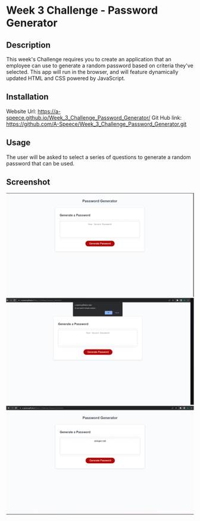 # Week 3 Challenge - Password Generator

## Description

This week's Challenge requires you to create an application that an employee can use to generate a random password based on criteria they've selected. This app will run in the browser, and will feature dynamically updated HTML and CSS powered by JavaScript.

## Installation

Website Url: https://a-speece.github.io/Week_3_Challenge_Password_Generator/ Git Hub link: https://github.com/A-Speece/Week_3_Challenge_Password_Generator.git

## Usage

The user will be asked to select a series of questions to generate a random password that can be used.

## Screenshot

![Password-Generator-Screen1.png](./Assets/Password-Generator-Screen1.png)
![Password-Generator-Screen2.png](./Assets/Password-Generator-Screen2.png)
![Password-Generator-Screen3.png](./Assets/Password-Generator-Screen3.png)
